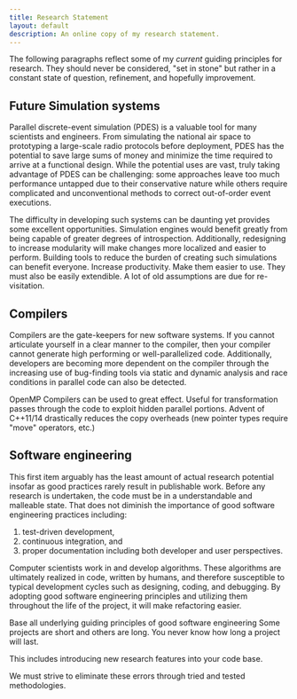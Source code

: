 ```yaml
---
title: Research Statement
layout: default
description: An online copy of my research statement.
---
```


The following paragraphs reflect some of my *current* guiding principles for research.
They should never be considered, "set in stone" but rather in a constant state of question, refinement, and hopefully improvement.

## Future Simulation systems

Parallel discrete-event simulation (PDES) is a valuable tool for many scientists and engineers.
From simulating the national air space to prototyping a large-scale radio protocols before deployment, PDES has the potential to save large sums of money and minimize the time required to arrive at a functional design.
While the potential uses are vast, truly taking advantage of PDES can be challenging:
some approaches leave too much performance untapped due to their conservative nature while others require complicated and unconventional methods to correct out-of-order event executions.

The difficulty in developing such systems can be daunting yet provides some excellent opportunities.
Simulation engines would benefit greatly from being capable of greater degrees of introspection.
Additionally, redesigning to increase modularity will make changes more localized and easier to perform.
Building tools to reduce the burden of creating such simulations can benefit everyone.
Increase productivity.
Make them easier to use.
They must also be easily extendible.
A lot of old assumptions are due for re-visitation.

## Compilers

Compilers are the gate-keepers for new software systems.
If you cannot articulate yourself in a clear manner to the compiler, then your compiler cannot generate high performing or well-parallelized code.
Additionally, developers are becoming more dependent on the compiler through the increasing use of bug-finding tools via static and dynamic analysis and race conditions in parallel code can also be detected.

OpenMP
Compilers can be used to great effect.
Useful for transformation passes through the code to exploit hidden parallel portions.
Advent of C++11/14 drastically reduces the copy overheads (new pointer types require "move" operators, etc.)

## Software engineering

This first item arguably has the least amount of actual research potential insofar as good practices rarely result in publishable work.
Before any research is undertaken, the code must be in a understandable and malleable state.
That does not diminish the importance of good software engineering practices including:
1) test-driven development,
2) continuous integration, and
3) proper documentation including both developer and user perspectives.

Computer scientists work in and develop algorithms.
These algorithms are ultimately realized in code, written by humans, and therefore susceptible to typical development cycles such as designing, coding, and debugging.
By adopting good software engineering principles and utilizing them throughout the life of the project, it will make refactoring easier.

Base all underlying guiding principles of good software engineering
Some projects are short and others are long.
You never know how long a project will last.

This includes introducing new research features into your code base.

We must strive to eliminate these errors through tried and tested methodologies.

<!--
## Cloud-based resources

Supercomputers can be terribly expensive.
Aside from the cost of the hardware and requiring sufficient space, the power and cooling costs alone can easily exceed one million dollars annually.
On the other hand, Amazon and friends offer on-demand cloud-based services for a fraction of the cost of an in-house supercomputer.

## Containers

Containers offer new opportunities to develop and deploy in a fast manner.
-->
